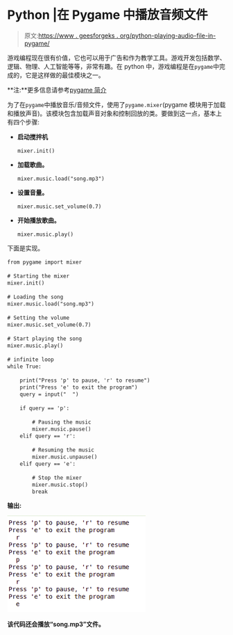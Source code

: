# Python |在 Pygame 中播放音频文件

> 原文:[https://www . geesforgeks . org/python-playing-audio-file-in-pygame/](https://www.geeksforgeeks.org/python-playing-audio-file-in-pygame/)

游戏编程现在很有价值，它也可以用于广告和作为教学工具。游戏开发包括数学、逻辑、物理、人工智能等等，非常有趣。在 python 中，游戏编程是在`pygame`中完成的，它是这样做的最佳模块之一。

**注:**更多信息请参考[pygame 简介](https://www.geeksforgeeks.org/introduction-to-pygame/)

为了在`pygame`中播放音乐/音频文件，使用了`pygame.mixer`(pygame 模块用于加载和播放声音)。该模块包含加载声音对象和控制回放的类。要做到这一点，基本上有四个步骤:

*   **启动搅拌机**

    ```
    mixer.init()
    ```

*   **加载歌曲。**

    ```
    mixer.music.load("song.mp3")
    ```

*   **设置音量。**

    ```
    mixer.music.set_volume(0.7)
    ```

*   **开始播放歌曲。**

    ```
    mixer.music.play()
    ```

下面是实现。

```
from pygame import mixer

# Starting the mixer
mixer.init()

# Loading the song
mixer.music.load("song.mp3")

# Setting the volume
mixer.music.set_volume(0.7)

# Start playing the song
mixer.music.play()

# infinite loop
while True:

    print("Press 'p' to pause, 'r' to resume")
    print("Press 'e' to exit the program")
    query = input("  ")

    if query == 'p':

        # Pausing the music
        mixer.music.pause()     
    elif query == 'r':

        # Resuming the music
        mixer.music.unpause()
    elif query == 'e':

        # Stop the mixer
        mixer.music.stop()
        break
```

**输出:**

![python-pygame-sound](img/739ce93d09f4fefdadb1746c4d073200.png)

**该代码还会播放“song.mp3”文件。**